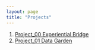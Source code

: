 ```yaml
---
layout: page
title: "Projects"
---
```


1. [Project_00 Experiential Bridge]({{site.baseurl}}/assignments/project_00/)
2. [Project_01 Data Garden]({{site.baseurl}}/assignments/project_01/)
